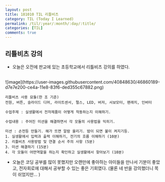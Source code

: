 ```yaml
---
layout: post
title: 181010 TIL 리틀비츠
category: TIL (Today I Learned)
permalink: /til/:year/:month/:day/:title/
categories: [TIL]
comments: true
---
```


## 리틀비츠 강의
- 오늘은 오전에 판교에 있는 초등학교에서 리틀비츠 강의를 하였다.
<br>
![image](https://user-images.githubusercontent.com/40848630/46860189-d7e7e200-ce4a-11e8-83f6-ded355c67882.png)
<br>

```text
리틀비츠 사용 묘듈(한 조 기준)
전원, 버튼, 슬라이드 디머, 라이트센서, 펄스, LED, 버저, 서보모터, 팬래치, 인버터

수업주제 : 실생활에서 전자제품이 어떻게 작동하는지 이해하기.

수업내용 : 주어진 미션을 해결하면서 각 모듈의 사용법을 익히기.

미션 : 손전등 만들기. 해가 뜨면 알람 울리기. 밤이 되면 불이 켜지기등.
1. 실생활에서 입력과 출력 이해하기, 전기의 흐름 이해하기 (10분)
2. 리틀비츠 사용방법 및 연결 순서 주의 사항 (5분)
3. 미션 해결하기 (15분)
4. 각 모듈이 어떤역할을 하는지 확인하고 실생활에서 찾아보기 (10분)
```

- 오늘은 코딩 공부를 많이 못했지만 오랜만에 좋아하는 아이들을 만나서 기분이 좋았고, 전자회로에 대해서 공부할 수 있는 좋은 기회였다. (물론 네 반을 강의했더니 목이 쉬었지만...  )

